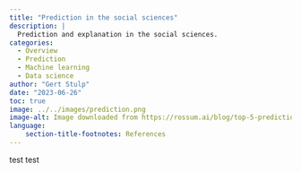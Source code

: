 ```yaml
---
title: "Prediction in the social sciences"
description: |
  Prediction and explanation in the social sciences.
categories:
  - Overview
  - Prediction
  - Machine learning
  - Data science
author: "Gert Stulp"
date: "2023-06-26"
toc: true
image: ../../images/prediction.png
image-alt: Image downloaded from https://rossum.ai/blog/top-5-predictions-for-ai-in-2022/
language: 
    section-title-footnotes: References
---
```


test test
